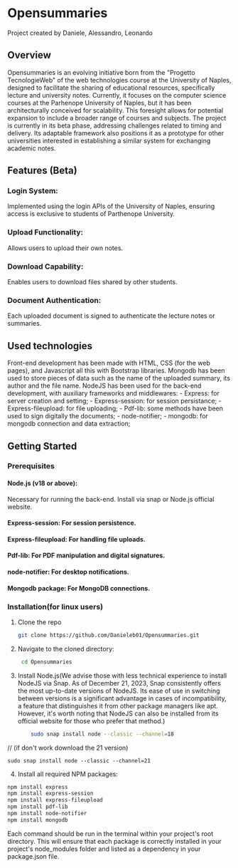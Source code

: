 # Opensummaries
Project created by Daniele, Alessandro, Leonardo

## Overview
Opensummaries is an evolving initiative born from the "Progetto TecnologieWeb" of the web technologies course at the University of Naples, designed to facilitate the sharing of educational resources, specifically lecture and university notes. Currently, it focuses on the computer science courses at the Parhenope University of Naples, but it has been architecturally conceived for scalability. This foresight allows for potential expansion to include a broader range of courses and subjects. The project is currently in its beta phase, addressing challenges related to timing and delivery. Its adaptable framework also positions it as a prototype for other universities interested in establishing a similar system for exchanging academic notes.

## Features (Beta)
### Login System: 
Implemented using the login APIs of the University of Naples, ensuring access is exclusive to students of Parthenope University.
### Upload Functionality: 
Allows users to upload their own notes.
### Download Capability:
Enables users to download files shared by other students.
### Document Authentication: 
Each uploaded document is signed to authenticate the lecture notes or summaries.

## Used technologies
Front-end development has been made with HTML, CSS (for the web pages), and Javascript all this with Bootstrap libraries. 
Mongodb has been used to store pieces of data such as the name of the uploaded summary, its author and the file name.
NodeJS has been used for the back-end development, with auxiliary frameworks and middlewares:
	- Express: for server creation and setting;
	- Express-session: for session persistance;
	- Express-fileupload: for file uploading;
	- Pdf-lib: some methods have been used to sign digitally the documents;
	- node-notifier;
	- mongodb: for mongodb connection and data extraction;

## Getting Started
### Prerequisites
#### Node.js (v18 or above):
Necessary for running the back-end. Install via snap or Node.js official website.
#### Express-session: For session persistence.
#### Express-fileupload: For handling file uploads.
#### Pdf-lib: For PDF manipulation and digital signatures.
#### node-notifier: For desktop notifications.
#### Mongodb package: For MongoDB connections.


### Installation(for linux users)
1. Clone the repo
   ```sh
   git clone https://github.com/Danieleb01/Opensummaries.git
2. Navigate to the cloned directory: 
   ```sh
	cd Opensummaries
3. Install Node.js(We advise those with less technical experience to install NodeJS via Snap. As of December 21, 2023, Snap consistently offers the most up-to-date versions of NodeJS. Its ease of use in switching between versions is a significant advantage in cases of incompatibility, a feature that distinguishes it from other package managers like apt. However, it's worth noting that NodeJS can also be installed from its official website for those who prefer that method.)

   ```sh
       sudo snap install node --classic --channel=18
// (if don't work download the 21 version)

   	sudo snap install node --classic --channel=21
4. Install all required NPM packages:
```sh
npm install express
npm install express-session
npm install express-fileupload
npm install pdf-lib
npm install node-notifier
npm install mongodb
```
Each command should be run in the terminal within your project's root directory. This will ensure that each package is correctly installed in your project's node_modules folder and listed as a dependency in your package.json file.

